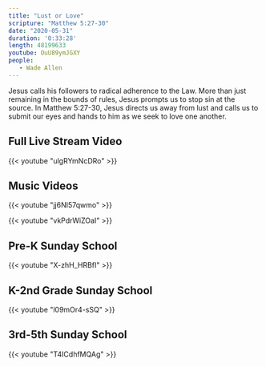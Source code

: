 ```yaml
---
title: "Lust or Love"
scripture: "Matthew 5:27-30"
date: "2020-05-31"
duration: '0:33:28' 
length: 48199633
youtube: OuU89ymJGXY
people:
   - Wade Allen
---
```


Jesus calls his followers to radical adherence to the Law. More than just remaining in the bounds of rules, Jesus prompts us to stop sin at the source. In Matthew 5:27-30, Jesus directs us away from lust and calls us to submit our eyes and hands to him as we seek to love one another.


## Full Live Stream Video

{{< youtube "ulgRYmNcDRo" >}}

## Music Videos

{{< youtube "jj6NI57qwmo" >}}

{{< youtube "vkPdrWiZOaI" >}}

## Pre-K Sunday School

{{< youtube "X-zhH_HRBfI" >}}

## K-2nd Grade Sunday School

{{< youtube "l09mOr4-sSQ" >}}

## 3rd-5th Sunday School

{{< youtube "T4ICdhfMQAg" >}}


